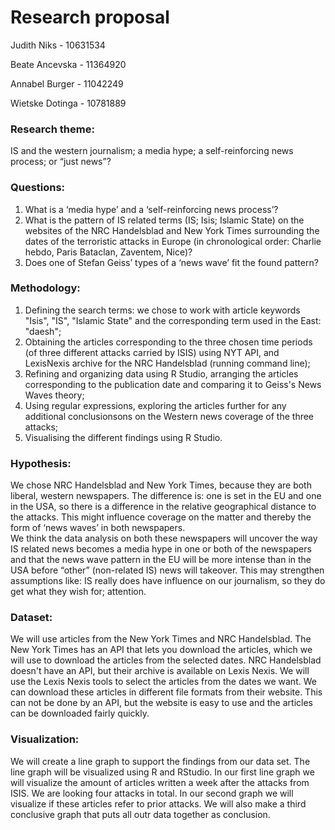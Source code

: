 # Research proposal
Judith Niks - 10631534

Beate Ancevska - 11364920

Annabel Burger - 11042249

Wietske Dotinga - 10781889

### Research theme: 
IS and the western journalism; a media hype; a self-reinforcing news process; or “just news”?

### Questions:
1.	What is a ‘media hype’ and a ‘self-reinforcing news process’?
2.	What is the pattern of IS related terms (IS; Isis; Islamic State) on the websites of the NRC Handelsblad and New York Times surrounding the dates of the terroristic attacks in Europe (in chronological order: Charlie hebdo, Paris Bataclan, Zaventem, Nice)?
3.	Does one of Stefan Geiss’ types of a ‘news wave’ fit the found pattern? 

### Methodology:
1.	Defining the search terms: we chose to work with article keywords "Isis", "IS", "Islamic State" and the corresponding term used in the East: "daesh";
2.	Obtaining the articles corresponding to the three chosen time periods (of three different attacks carried by ISIS) using NYT API, and LexisNexis archive for the NRC Handelsblad (running command line);
3. Refining and organizing data using R Studio, arranging the articles corresponding to the publication date and comparing it to Geiss's News Waves theory;
4. Using regular expressions, exploring the articles further for any additional conclusionsons on the Western news coverage of the three attacks;
5. Visualising the different findings using R Studio.


### Hypothesis:
We chose NRC Handelsblad and New York Times, because they are both liberal, western newspapers. The difference is: one is set in the EU and one in the USA, so there is a difference in the relative geographical distance to the attacks. This might influence coverage on the matter and thereby the form of ‘news waves’ in both newspapers.  
We think the data analysis on both these newspapers will uncover the way IS related news becomes a media hype in one or both of the newspapers and that the news wave pattern in the EU will be more intense than in the USA before “other” (non-related IS) news will takeover. 
This may strengthen assumptions like: IS really does have influence on our journalism, so they do get what they wish for; attention. 

### Dataset:
We will use articles from the New York Times and NRC Handelsblad. The New York Times has an API that lets you download the articles, which we will use to download the articles from the selected dates. 
NRC Handelsblad doesn't have an API, but their archive is available on Lexis Nexis. We will use the Lexis Nexis tools to select the articles from the dates we want. We can download these articles in different file formats from their website. This can not be done by an API, but the website is easy to use and the articles can be downloaded fairly quickly.


### Visualization:
We will create a line graph to support the findings from our data set. The line graph will be visualized using R and RStudio.
In our first line graph we will visualize the amount of articles written a week after the attacks from ISIS. We are looking four attacks in total. In our second graph we will visualize if these articles refer to prior attacks. We will also make a third conclusive graph that puts all outr data together as conclusion. 

